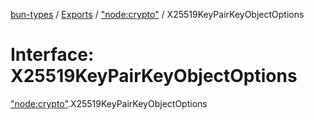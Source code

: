 [bun-types](../README.md) / [Exports](../modules.md) / ["node:crypto"](../modules/node_crypto_.md) / X25519KeyPairKeyObjectOptions

# Interface: X25519KeyPairKeyObjectOptions

["node:crypto"](../modules/node_crypto_.md).X25519KeyPairKeyObjectOptions
